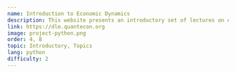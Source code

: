 ```yaml
---
name: Introduction to Economic Dynamics
description: This website presents an introductory set of lectures on economic dynamics.
link: https://dle.quantecon.org
image: project-python.png
order: 4, 8
topic: Introductory, Topics
lang: python
difficulty: 2
---
```

